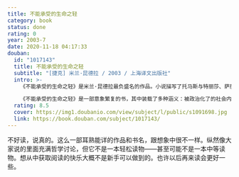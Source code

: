 ```yaml
---
title: 不能承受的生命之轻
category: book
status: done
rating: 0
year: 2003-7
date: 2020-11-18 04:17:33
douban:
  id: "1017143"
  title: 不能承受的生命之轻
  subtitle: "[捷克] 米兰·昆德拉 / 2003 / 上海译文出版社"
  intro: >-
    《不能承受的生命之轻》是米兰·昆德拉最负盛名的作品。小说描写了托马斯与特丽莎、萨丽娜之间的感情生活。但它不是一个男人和两个女人的三角性爱故事，它是一部哲理小说，小说从“永恒轮回”的讨论开始，把读者带入了对一系列问题的思考中，比如轻与重、灵与肉。

    《不能承受的生命之轻》是一部意象繁复的书，其中装载了多种涵义：被政治化了的社会内涵的揭示、人性考察、个人命运在特定历史与政治语境下的呈现，以及对两性关系本质上的探索等。昆德拉将这些元素糅合在一起，写成一部非同凡响的小说——其中既有隐喻式的哲学思考，也有人的悲欢离合的生命历程的展现。
  rating: 8.5
  cover: https://img1.doubanio.com/view/subject/l/public/s1091698.jpg
  link: https://book.douban.com/subject/1017143/
---
```


不好读，说真的。这么一部耳熟能详的作品和书名，跟想象中很不一样。纵然像大家说的里面充满哲学讨论，但它不是一本轻松读物——甚至可能不是一本中等读物。想从中获取阅读的快乐大概不是新手可以做到的。也许以后再来读会更好一些。
